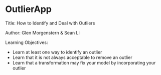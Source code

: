 # OutlierApp
Title: How to Identify and Deal with Outliers   

Author: Glen Morgenstern & Sean Li

Learning Objectives:
- Learn at least one way to identify an outlier
- Learn that it is not always acceptable to remove an outlier
- Learn that a transformation may fix your model by incorporating your outlier
